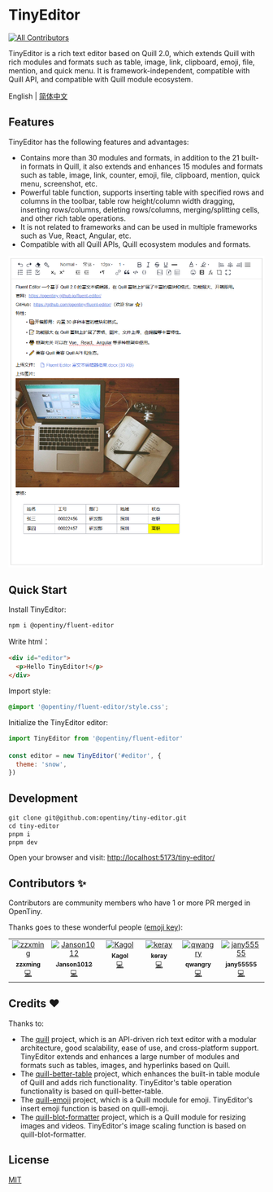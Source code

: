 # TinyEditor

<!-- ALL-CONTRIBUTORS-BADGE:START - Do not remove or modify this section -->

[![All Contributors](https://img.shields.io/badge/all_contributors-6-orange.svg?style=flat-square)](#contributors-)

<!-- ALL-CONTRIBUTORS-BADGE:END -->

TinyEditor is a rich text editor based on Quill 2.0, which extends Quill with rich modules and formats such as table, image, link, clipboard, emoji, file, mention, and quick menu. It is framework-independent, compatible with Quill API, and compatible with Quill module ecosystem.

English | [简体中文](README.zh-CN.md)

## Features

TinyEditor has the following features and advantages:

- Contains more than 30 modules and formats, in addition to the 21 built-in formats in Quill, it also extends and enhances 15 modules and formats such as table, image, link, counter, emoji, file, clipboard, mention, quick menu, screenshot, etc.
- Powerful table function, supports inserting table with specified rows and columns in the toolbar, table row height/column width dragging, inserting rows/columns, deleting rows/columns, merging/splitting cells, and other rich table operations.
- It is not related to frameworks and can be used in multiple frameworks such as Vue, React, Angular, etc.
- Compatible with all Quill APIs, Quill ecosystem modules and formats.

![TinyEditor](fluent-editor.png)

## Quick Start

Install TinyEditor:

```shell
npm i @opentiny/fluent-editor
```

Write html：

```html
<div id="editor">
  <p>Hello TinyEditor!</p>
</div>
```

Import style:

```css
@import '@opentiny/fluent-editor/style.css';
```

Initialize the TinyEditor editor:

```javascript
import TinyEditor from '@opentiny/fluent-editor'

const editor = new TinyEditor('#editor', {
  theme: 'snow',
})
```

## Development

```shell
git clone git@github.com:opentiny/tiny-editor.git
cd tiny-editor
pnpm i
pnpm dev
```

Open your browser and visit: [http://localhost:5173/tiny-editor/](http://localhost:5173/tiny-editor/)

## Contributors ✨

Contributors are community members who have 1 or more PR merged in OpenTiny.

Thanks goes to these wonderful people ([emoji key](https://allcontributors.org/docs/en/emoji-key)):

<!-- ALL-CONTRIBUTORS-LIST:START - Do not remove or modify this section -->
<!-- prettier-ignore-start -->
<!-- markdownlint-disable -->
<table>
  <tbody>
    <tr>
      <td align="center" valign="top" width="14.28%"><a href="https://github.com/zzxming"><img src="https://avatars.githubusercontent.com/u/74341337?v=4?s=100" width="100px;" alt="zzxming"/><br /><sub><b>zzxming</b></sub></a><br /><a href="https://github.com/opentiny/tiny-editor/commits?author=zzxming" title="Code">💻</a></td>
      <td align="center" valign="top" width="14.28%"><a href="https://github.com/Janson1012"><img src="https://avatars.githubusercontent.com/u/60996238?v=4?s=100" width="100px;" alt="Janson1012"/><br /><sub><b>Janson1012</b></sub></a><br /><a href="https://github.com/opentiny/tiny-editor/commits?author=Janson1012" title="Code">💻</a></td>
      <td align="center" valign="top" width="14.28%"><a href="https://kagol.github.io/blogs"><img src="https://avatars.githubusercontent.com/u/9566362?v=4?s=100" width="100px;" alt="Kagol"/><br /><sub><b>Kagol</b></sub></a><br /><a href="https://github.com/opentiny/tiny-editor/commits?author=kagol" title="Code">💻</a></td>
      <td align="center" valign="top" width="14.28%"><a href="https://github.com/kiss-keray"><img src="https://avatars.githubusercontent.com/u/24504763?v=4?s=100" width="100px;" alt="keray"/><br /><sub><b>keray</b></sub></a><br /><a href="https://github.com/opentiny/tiny-editor/commits?author=kiss-keray" title="Code">💻</a></td>
      <td align="center" valign="top" width="14.28%"><a href="https://github.com/qwangry"><img src="https://avatars.githubusercontent.com/u/58112936?v=4?s=100" width="100px;" alt="qwangry"/><br /><sub><b>qwangry</b></sub></a><br /><a href="https://github.com/opentiny/tiny-editor/commits?author=qwangry" title="Code">💻</a></td>
      <td align="center" valign="top" width="14.28%"><a href="https://github.com/jany55555"><img src="https://avatars.githubusercontent.com/u/173228510?v=4?s=100" width="100px;" alt="jany55555"/><br /><sub><b>jany55555</b></sub></a><br /><a href="https://github.com/opentiny/tiny-editor/commits?author=jany55555" title="Code">💻</a></td>
    </tr>
  </tbody>
</table>

<!-- markdownlint-restore -->
<!-- prettier-ignore-end -->

<!-- ALL-CONTRIBUTORS-LIST:END -->

## Credits ❤️

Thanks to:

- The [quill](https://github.com/slab/quill) project, which is an API-driven rich text editor with a modular architecture, good scalability, ease of use, and cross-platform support. TinyEditor extends and enhances a large number of modules and formats such as tables, images, and hyperlinks based on Quill.
- The [quill-better-table](https://github.com/soccerloway/quill-better-table) project, which enhances the built-in table module of Quill and adds rich functionality. TinyEditor's table operation functionality is based on quill-better-table.
- The [quill-emoji](https://github.com/contentco/quill-emoji) project, which is a Quill module for emoji. TinyEditor's insert emoji function is based on quill-emoji.
- The [quill-blot-formatter](https://github.com/Fandom-OSS/quill-blot-formatter) project, which is a Quill module for resizing images and videos. TinyEditor's image scaling function is based on quill-blot-formatter.

## License

[MIT](LICENSE)
